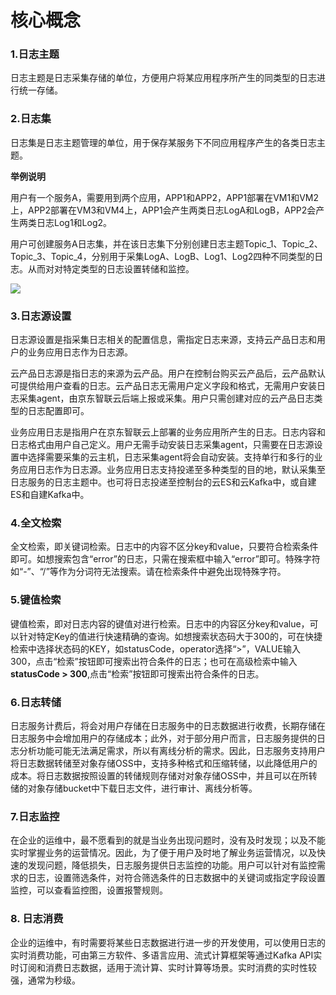 # 核心概念

### 1.日志主题 

日志主题是日志采集存储的单位，方便用户将某应用程序所产生的同类型的日志进行统一存储。 

### 2.日志集

日志集是日志主题管理的单位，用于保存某服务下不同应用程序产生的各类日志主题。  

**举例说明**

用户有一个服务A，需要用到两个应用，APP1和APP2，APP1部署在VM1和VM2上，APP2部署在VM3和VM4上，APP1会产生两类日志LogA和LogB，APP2会产生两类日志Log1和Log2。

用户可创建服务A日志集，并在该日志集下分别创建日志主题Topic_1、Topic_2、Topic_3、Topic_4，分别用于采集LogA、LogB、Log1、Log2四种不同类型的日志。从而对对特定类型的日志设置转储和监控。

![](https://raw.githubusercontent.com/jdcloudcom/cn/zhangwenjie-only/image/LogService/Introduction/logset&logtopic.jpg)

### 3.日志源设置

日志源设置是指采集日志相关的配置信息，需指定日志来源，支持云产品日志和用户的业务应用日志作为日志源。

云产品日志源是指日志的来源为云产品。用户在控制台购买云产品后，云产品默认可提供给用户查看的日志。云产品日志无需用户定义字段和格式，无需用户安装日志采集agent，由京东智联云后端上报或采集。用户只需创建对应的云产品日志类型的日志配置即可。

业务应用日志是指用户在京东智联云上部署的业务应用所产生的日志。日志内容和日志格式由用户自己定义。用户无需手动安装日志采集agent，只需要在日志源设置中选择需要采集的云主机，日志采集agent将会自动安装。支持单行和多行的业务应用日志作为日志源。业务应用日志支持投递至多种类型的目的地，默认采集至日志服务的日志主题中。也可将日志投递至控制台的云ES和云Kafka中，或自建ES和自建Kafka中。

### 4.全文检索

全文检索，即关键词检索。日志中的内容不区分key和value，只要符合检索条件即可。如想搜索包含“error”的日志，只需在搜索框中输入“error”即可。特殊字符如“-”、“/”等作为分词符无法搜索。请在检索条件中避免出现特殊字符。

### 5.键值检索 

键值检索，即对日志内容的键值对进行检索。日志中的内容区分key和value，可以针对特定Key的值进行快速精确的查询。如想搜索状态码大于300的，可在快捷检索中选择状态码的KEY，如statusCode，operator选择“>”，VALUE输入300，点击“检索”按钮即可搜索出符合条件的日志；也可在高级检索中输入**statusCode > 300**,点击“检索”按钮即可搜索出符合条件的日志。

### 6.日志转储

日志服务计费后，将会对用户存储在日志服务中的日志数据进行收费，长期存储在日志服务中会增加用户的存储成本；此外，对于部分用户而言，日志服务提供的日志分析功能可能无法满足需求，所以有离线分析的需求。因此，日志服务支持用户将日志数据转储至对象存储OSS中，支持多种格式和压缩转储，以此降低用户的成本。将日志数据按照设置的转储规则存储对对象存储OSS中，并且可以在所转储的对象存储bucket中下载日志文件，进行审计、离线分析等。

### 7.日志监控

在企业的运维中，最不愿看到的就是当业务出现问题时，没有及时发现；以及不能实时掌握业务的运营情况。因此，为了便于用户及时地了解业务运营情况，以及快速的发现问题，降低损失，日志服务提供日志监控的功能。用户可以针对有监控需求的日志，设置筛选条件，对符合筛选条件的日志数据中的关键词或指定字段设置监控，可以查看监控图，设置报警规则。

### 8. 日志消费
企业的运维中，有时需要将某些日志数据进行进一步的开发使用，可以使用日志的实时消费功能，可由第三方软件、多语言应用、流式计算框架等通过Kafka API实时订阅和消费日志数据，适用于流计算、实时计算等场景。实时消费的实时性较强，通常为秒级。

